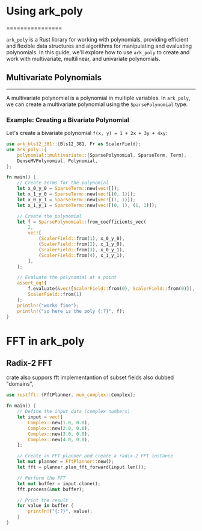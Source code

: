# Using ark_poly
================

`ark_poly` is a Rust library for working with polynomials, providing efficient and flexible data structures and algorithms for manipulating and evaluating polynomials. In this guide, we'll explore how to use `ark_poly` to create and work with multivariate, multilinear, and univariate polynomials.

## Multivariate Polynomials
-------------------------

A multivariate polynomial is a polynomial in multiple variables. In `ark_poly`, we can create a multivariate polynomial using the `SparsePolynomial` type.

### Example: Creating a Bivariate Polynomial

Let's create a bivariate polynomial `f(x, y) = 1 + 2x + 3y + 4xy`:
```rust
use ark_bls12_381::{Bls12_381, Fr as ScalerField};
use ark_poly::{
    polynomial::multivariate::{SparsePolynomial, SparseTerm, Term},
    DenseMVPolynomial, Polynomial,
};

fn main() {
    // Create terms for the polynomial
    let x_0_y_0 = SparseTerm::new(vec![]);
    let x_1_y_0 = SparseTerm::new(vec![(0, 1)]);
    let x_0_y_1 = SparseTerm::new(vec![(1, 1)]);
    let x_1_y_1 = SparseTerm::new(vec![(0, 1), (1, 1)]);

    // Create the polynomial
    let f = SparsePolynomial::from_coefficients_vec(
        2,
        vec![
            (ScalerField::from(1), x_0_y_0),
            (ScalerField::from(2), x_1_y_0),
            (ScalerField::from(3), x_0_y_1),
            (ScalerField::from(4), x_1_y_1),
        ],
    );

    // Evaluate the polynomial at a point
    assert_eq!(
        f.evaluate(&vec![ScalerField::from(0), ScalerField::from(0)]),
        ScalerField::from(1)
    );
    println!("works fine");
    println!("so here is the poly {:?}", f);
}
```
# FFT in ark_poly

## Radix-2 FFT

crate also suppors fft implementantion of subset fields also dubbed "domains",


```rust
use rustfft::{FftPlanner, num_complex::Complex};

fn main() {
    // Define the input data (complex numbers)
    let input = vec![
        Complex::new(1.0, 0.0),
        Complex::new(2.0, 0.0),
        Complex::new(3.0, 0.0),
        Complex::new(4.0, 0.0),
    ];

    // Create an FFT planner and create a radix-2 FFT instance
    let mut planner = FftPlanner::new();
    let fft = planner.plan_fft_forward(input.len());

    // Perform the FFT
    let mut buffer = input.clone();
    fft.process(&mut buffer);

    // Print the result
    for value in buffer {
        println!("{:?}", value);
    }
}

